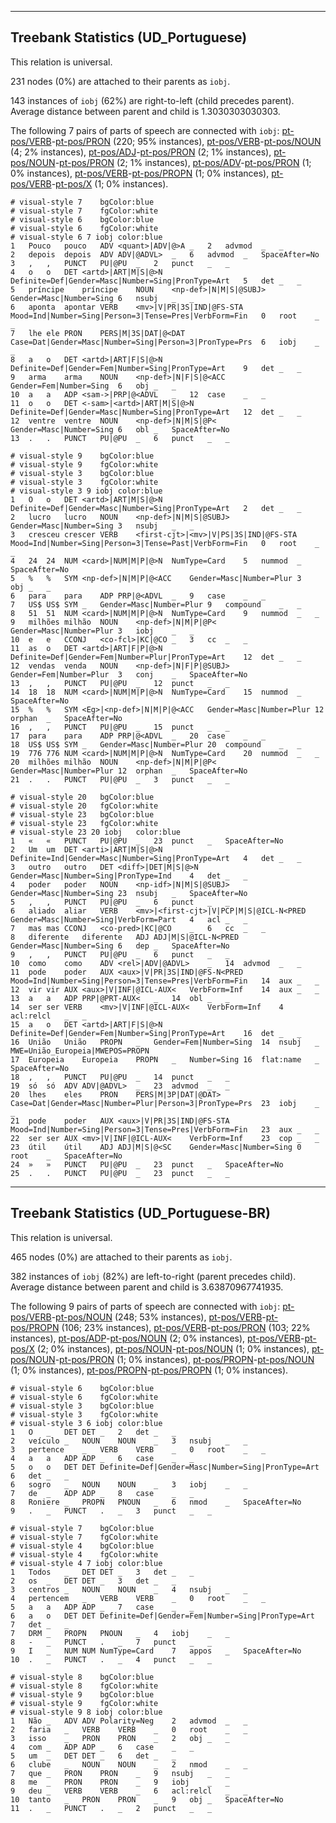 

--------------------------------------------------------------------------------

## Treebank Statistics (UD_Portuguese)

This relation is universal.

231 nodes (0%) are attached to their parents as `iobj`.

143 instances of `iobj` (62%) are right-to-left (child precedes parent).
Average distance between parent and child is 1.3030303030303.

The following 7 pairs of parts of speech are connected with `iobj`: [pt-pos/VERB]()-[pt-pos/PRON]() (220; 95% instances), [pt-pos/VERB]()-[pt-pos/NOUN]() (4; 2% instances), [pt-pos/ADJ]()-[pt-pos/PRON]() (2; 1% instances), [pt-pos/NOUN]()-[pt-pos/PRON]() (2; 1% instances), [pt-pos/ADV]()-[pt-pos/PRON]() (1; 0% instances), [pt-pos/VERB]()-[pt-pos/PROPN]() (1; 0% instances), [pt-pos/VERB]()-[pt-pos/X]() (1; 0% instances).


~~~ conllu
# visual-style 7	bgColor:blue
# visual-style 7	fgColor:white
# visual-style 6	bgColor:blue
# visual-style 6	fgColor:white
# visual-style 6 7 iobj	color:blue
1	Pouco	pouco	ADV	<quant>|ADV|@>A	_	2	advmod	_	_
2	depois	depois	ADV	ADV|@ADVL>	_	6	advmod	_	SpaceAfter=No
3	,	,	PUNCT	PU|@PU	_	2	punct	_	_
4	o	o	DET	<artd>|ART|M|S|@>N	Definite=Def|Gender=Masc|Number=Sing|PronType=Art	5	det	_	_
5	príncipe	príncipe	NOUN	<np-def>|N|M|S|@SUBJ>	Gender=Masc|Number=Sing	6	nsubj	_	_
6	aponta	apontar	VERB	<mv>|V|PR|3S|IND|@FS-STA	Mood=Ind|Number=Sing|Person=3|Tense=Pres|VerbForm=Fin	0	root	_	_
7	lhe	ele	PRON	PERS|M|3S|DAT|@<DAT	Case=Dat|Gender=Masc|Number=Sing|Person=3|PronType=Prs	6	iobj	_	_
8	a	o	DET	<artd>|ART|F|S|@>N	Definite=Def|Gender=Fem|Number=Sing|PronType=Art	9	det	_	_
9	arma	arma	NOUN	<np-def>|N|F|S|@<ACC	Gender=Fem|Number=Sing	6	obj	_	_
10	a	a	ADP	<sam->|PRP|@<ADVL	_	12	case	_	_
11	o	o	DET	<-sam>|<artd>|ART|M|S|@>N	Definite=Def|Gender=Masc|Number=Sing|PronType=Art	12	det	_	_
12	ventre	ventre	NOUN	<np-def>|N|M|S|@P<	Gender=Masc|Number=Sing	6	obl	_	SpaceAfter=No
13	.	.	PUNCT	PU|@PU	_	6	punct	_	_

~~~


~~~ conllu
# visual-style 9	bgColor:blue
# visual-style 9	fgColor:white
# visual-style 3	bgColor:blue
# visual-style 3	fgColor:white
# visual-style 3 9 iobj	color:blue
1	O	o	DET	<artd>|ART|M|S|@>N	Definite=Def|Gender=Masc|Number=Sing|PronType=Art	2	det	_	_
2	lucro	lucro	NOUN	<np-def>|N|M|S|@SUBJ>	Gender=Masc|Number=Sing	3	nsubj	_	_
3	cresceu	crescer	VERB	<first-cjt>|<mv>|V|PS|3S|IND|@FS-STA	Mood=Ind|Number=Sing|Person=3|Tense=Past|VerbForm=Fin	0	root	_	_
4	24	24	NUM	<card>|NUM|M|P|@>N	NumType=Card	5	nummod	_	SpaceAfter=No
5	%	%	SYM	<np-def>|N|M|P|@<ACC	Gender=Masc|Number=Plur	3	obj	_	_
6	para	para	ADP	PRP|@<ADVL	_	9	case	_	_
7	US$	US$	SYM	_	Gender=Masc|Number=Plur	9	compound	_	_
8	51	51	NUM	<card>|NUM|M|P|@>N	NumType=Card	9	nummod	_	_
9	milhões	milhão	NOUN	<np-def>|N|M|P|@P<	Gender=Masc|Number=Plur	3	iobj	_	_
10	e	e	CCONJ	<co-fcl>|KC|@CO	_	3	cc	_	_
11	as	o	DET	<artd>|ART|F|P|@>N	Definite=Def|Gender=Fem|Number=Plur|PronType=Art	12	det	_	_
12	vendas	venda	NOUN	<np-def>|N|F|P|@SUBJ>	Gender=Fem|Number=Plur	3	conj	_	SpaceAfter=No
13	,	,	PUNCT	PU|@PU	_	12	punct	_	_
14	18	18	NUM	<card>|NUM|M|P|@>N	NumType=Card	15	nummod	_	SpaceAfter=No
15	%	%	SYM	<Eg>|<np-def>|N|M|P|@<ACC	Gender=Masc|Number=Plur	12	orphan	_	SpaceAfter=No
16	,	,	PUNCT	PU|@PU	_	15	punct	_	_
17	para	para	ADP	PRP|@<ADVL	_	20	case	_	_
18	US$	US$	SYM	_	Gender=Masc|Number=Plur	20	compound	_	_
19	776	776	NUM	<card>|NUM|M|P|@>N	NumType=Card	20	nummod	_	_
20	milhões	milhão	NOUN	<np-def>|N|M|P|@P<	Gender=Masc|Number=Plur	12	orphan	_	SpaceAfter=No
21	.	.	PUNCT	PU|@PU	_	3	punct	_	_

~~~


~~~ conllu
# visual-style 20	bgColor:blue
# visual-style 20	fgColor:white
# visual-style 23	bgColor:blue
# visual-style 23	fgColor:white
# visual-style 23 20 iobj	color:blue
1	«	«	PUNCT	PU|@PU	_	23	punct	_	SpaceAfter=No
2	Um	um	DET	<arti>|ART|M|S|@>N	Definite=Ind|Gender=Masc|Number=Sing|PronType=Art	4	det	_	_
3	outro	outro	DET	<diff>|DET|M|S|@>N	Gender=Masc|Number=Sing|PronType=Ind	4	det	_	_
4	poder	poder	NOUN	<np-idf>|N|M|S|@SUBJ>	Gender=Masc|Number=Sing	23	nsubj	_	SpaceAfter=No
5	,	,	PUNCT	PU|@PU	_	6	punct	_	_
6	aliado	aliar	VERB	<mv>|<first-cjt>|V|PCP|M|S|@ICL-N<PRED	Gender=Masc|Number=Sing|VerbForm=Part	4	acl	_	_
7	mas	mas	CCONJ	<co-pred>|KC|@CO	_	6	cc	_	_
8	diferente	diferente	ADJ	ADJ|M|S|@ICL-N<PRED	Gender=Masc|Number=Sing	6	dep	_	SpaceAfter=No
9	,	,	PUNCT	PU|@PU	_	6	punct	_	_
10	como	como	ADV	<rel>|ADV|@ADVL>	_	14	advmod	_	_
11	pode	poder	AUX	<aux>|V|PR|3S|IND|@FS-N<PRED	Mood=Ind|Number=Sing|Person=3|Tense=Pres|VerbForm=Fin	14	aux	_	_
12	vir	vir	AUX	<aux>|V|INF|@ICL-AUX<	VerbForm=Inf	14	aux	_	_
13	a	a	ADP	PRP|@PRT-AUX<	_	14	obl	_	_
14	ser	ser	VERB	<mv>|V|INF|@ICL-AUX<	VerbForm=Inf	4	acl:relcl	_	_
15	a	o	DET	<artd>|ART|F|S|@>N	Definite=Def|Gender=Fem|Number=Sing|PronType=Art	16	det	_	_
16	União	União	PROPN	_	Gender=Fem|Number=Sing	14	nsubj	_	MWE=União_Europeia|MWEPOS=PROPN
17	Europeia	Europeia	PROPN	_	Number=Sing	16	flat:name	_	SpaceAfter=No
18	,	,	PUNCT	PU|@PU	_	14	punct	_	_
19	só	só	ADV	ADV|@ADVL>	_	23	advmod	_	_
20	lhes	eles	PRON	PERS|M|3P|DAT|@DAT>	Case=Dat|Gender=Masc|Number=Plur|Person=3|PronType=Prs	23	iobj	_	_
21	pode	poder	AUX	<aux>|V|PR|3S|IND|@FS-STA	Mood=Ind|Number=Sing|Person=3|Tense=Pres|VerbForm=Fin	23	aux	_	_
22	ser	ser	AUX	<mv>|V|INF|@ICL-AUX<	VerbForm=Inf	23	cop	_	_
23	útil	útil	ADJ	ADJ|M|S|@<SC	Gender=Masc|Number=Sing	0	root	_	SpaceAfter=No
24	»	»	PUNCT	PU|@PU	_	23	punct	_	SpaceAfter=No
25	.	.	PUNCT	PU|@PU	_	23	punct	_	_

~~~




--------------------------------------------------------------------------------

## Treebank Statistics (UD_Portuguese-BR)

This relation is universal.

465 nodes (0%) are attached to their parents as `iobj`.

382 instances of `iobj` (82%) are left-to-right (parent precedes child).
Average distance between parent and child is 3.63870967741935.

The following 9 pairs of parts of speech are connected with `iobj`: [pt-pos/VERB]()-[pt-pos/NOUN]() (248; 53% instances), [pt-pos/VERB]()-[pt-pos/PROPN]() (106; 23% instances), [pt-pos/VERB]()-[pt-pos/PRON]() (103; 22% instances), [pt-pos/ADP]()-[pt-pos/NOUN]() (2; 0% instances), [pt-pos/VERB]()-[pt-pos/X]() (2; 0% instances), [pt-pos/NOUN]()-[pt-pos/NOUN]() (1; 0% instances), [pt-pos/NOUN]()-[pt-pos/PRON]() (1; 0% instances), [pt-pos/PROPN]()-[pt-pos/NOUN]() (1; 0% instances), [pt-pos/PROPN]()-[pt-pos/PROPN]() (1; 0% instances).


~~~ conllu
# visual-style 6	bgColor:blue
# visual-style 6	fgColor:white
# visual-style 3	bgColor:blue
# visual-style 3	fgColor:white
# visual-style 3 6 iobj	color:blue
1	O	_	DET	DET	_	2	det	_	_
2	veículo	_	NOUN	NOUN	_	3	nsubj	_	_
3	pertence	_	VERB	VERB	_	0	root	_	_
4	a	a	ADP	ADP	_	6	case	_	_
5	o	o	DET	DET	Definite=Def|Gender=Masc|Number=Sing|PronType=Art	6	det	_	_
6	sogro	_	NOUN	NOUN	_	3	iobj	_	_
7	de	_	ADP	ADP	_	8	case	_	_
8	Roniere	_	PROPN	PNOUN	_	6	nmod	_	SpaceAfter=No
9	.	_	PUNCT	.	_	3	punct	_	_

~~~


~~~ conllu
# visual-style 7	bgColor:blue
# visual-style 7	fgColor:white
# visual-style 4	bgColor:blue
# visual-style 4	fgColor:white
# visual-style 4 7 iobj	color:blue
1	Todos	_	DET	DET	_	3	det	_	_
2	os	_	DET	DET	_	3	det	_	_
3	centros	_	NOUN	NOUN	_	4	nsubj	_	_
4	pertencem	_	VERB	VERB	_	0	root	_	_
5	a	a	ADP	ADP	_	7	case	_	_
6	a	o	DET	DET	Definite=Def|Gender=Fem|Number=Sing|PronType=Art	7	det	_	_
7	DRM	_	PROPN	PNOUN	_	4	iobj	_	_
8	-	_	PUNCT	.	_	7	punct	_	_
9	I	_	NUM	NUM	NumType=Card	7	appos	_	SpaceAfter=No
10	.	_	PUNCT	.	_	4	punct	_	_

~~~


~~~ conllu
# visual-style 8	bgColor:blue
# visual-style 8	fgColor:white
# visual-style 9	bgColor:blue
# visual-style 9	fgColor:white
# visual-style 9 8 iobj	color:blue
1	Não	_	ADV	ADV	Polarity=Neg	2	advmod	_	_
2	faria	_	VERB	VERB	_	0	root	_	_
3	isso	_	PRON	PRON	_	2	obj	_	_
4	com	_	ADP	ADP	_	6	case	_	_
5	um	_	DET	DET	_	6	det	_	_
6	clube	_	NOUN	NOUN	_	2	nmod	_	_
7	que	_	PRON	PRON	_	9	nsubj	_	_
8	me	_	PRON	PRON	_	9	iobj	_	_
9	deu	_	VERB	VERB	_	6	acl:relcl	_	_
10	tanto	_	PRON	PRON	_	9	obj	_	SpaceAfter=No
11	.	_	PUNCT	.	_	2	punct	_	_

~~~


